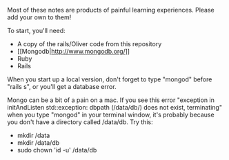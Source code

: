 Most of these notes are products of painful learning experiences. Please add your own to them!

To start, you'll need:

* A copy of the rails/Oliver code from this repository
* [[Mongodb|http://www.mongodb.org/]]
* Ruby
* Rails

When you start up a local version, don't forget to type "mongod" before "rails s", or you'll get a database error. 

Mongo can be a bit of a pain on a mac. If you see this error "exception in initAndListen std::exception: dbpath (/data/db/) does not exist, terminating" when you type "mongod" in your terminal window, it's probably because you don't have a directory called /data/db. Try this:

* mkdir /data
* mkdir /data/db
* sudo chown 'id -u' /data/db

